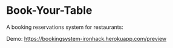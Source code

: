 # Book-Your-Table

A booking reservations system for restaurants:

Demo: https://bookingsystem-ironhack.herokuapp.com/preview
